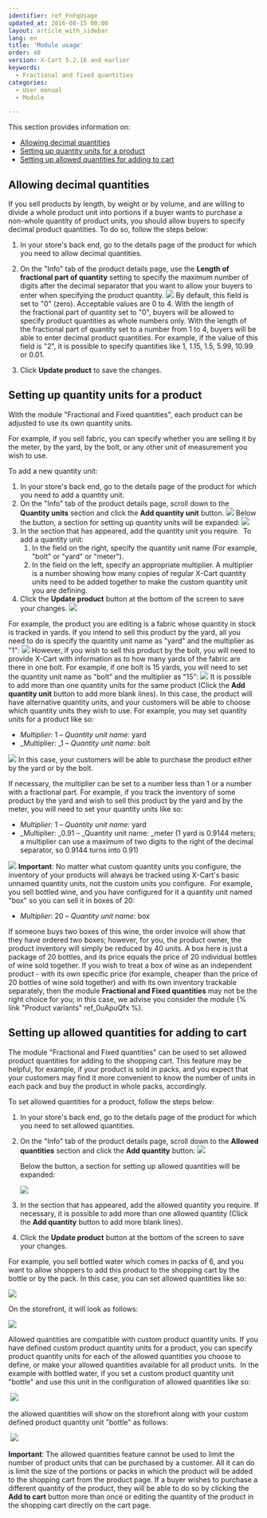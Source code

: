 ```yaml
---
identifier: ref_FnFqUsage
updated_at: 2016-08-15 00:00
layout: article_with_sidebar
lang: en
title: 'Module usage'
order: 40
version: X-Cart 5.2.16 and earlier
keywords:
  - Fractional and fixed quantities
categories:
  - User manual
  - Module

---
```


This section provides information on:

*   [Allowing decimal quantities](#allowing-decimal-quantities)
*   [Setting up quantity units for a product](#setting-up-quantity-units-for-a-product)
*   [Setting up allowed quantities for adding to cart](#setting-up-allowed-quantities-for-adding-to-cart)

## Allowing decimal quantities

If you sell products by length, by weight or by volume, and are willing to divide a whole product unit into portions if a buyer wants to purchase a non-whole quantity of product units, you should allow buyers to specify decimal product quantities. To do so, follow the steps below:

1.  In your store's back end, go to the details page of the product for which you need to allow decimal quantities. 
2.  On the "Info" tab of the product details page, use the **Length of** **fractional part of quantity** setting to specify the maximum number of digits after the decimal separator that you want to allow your buyers to enter when specifying the product quantity.
    ![]({{site.baseurl}}/attachments/9666753/9634074.png?effects=drop-shadow)
    By default, this field is set to "0" (zero). Acceptable values are 0 to 4\. With the length of the fractional part of quantity set to "0", buyers will be allowed to specify product quantities as whole numbers only. With the length of the fractional part of quantity set to a number from 1 to 4, buyers will be able to enter decimal product quantities. For example, if the value of this field is "2", it is possible to specify quantities like 1, 1.15, 1.5, 5.99, 10.99 or 0.01.

3.  Click **Update product** to save the changes.

## Setting up quantity units for a product

With the module "Fractional and Fixed quantities", each product can be adjusted to use its own quantity units.

For example, if you sell fabric, you can specify whether you are selling it by the meter, by the yard, by the bolt, or any other unit of measurement you wish to use.

To add a new quantity unit:

1.  In your store's back end, go to the details page of the product for which you need to add a quantity unit. 
2.  On the "Info" tab of the product details page, scroll down to the **Quantity units** section and click the **Add quantity unit** button.
    ![]({{site.baseurl}}/attachments/9666753/9634248.png?effects=drop-shadow)
    Below the button, a section for setting up quantity units will be expanded:
    ![]({{site.baseurl}}/attachments/9666753/9634250.png?effects=drop-shadow)
3.  In the section that has appeared, add the quantity unit you require. 
    To add a quantity unit:
    1.  In the field on the right, specify the quantity unit name (For example, "bolt" or "yard" or "meter"). 
    2.  In the field on the left, specify an appropriate multiplier. A multiplier is a number showing how many copies of regular X-Cart quantity units need to be added together to make the custom quantity unit you are defining. 
4.  Click the **Update product** button at the bottom of the screen to save your changes.
    ![]({{site.baseurl}}/attachments/9666753/9634509.png?effects=drop-shadow)

For example, the product you are editing is a fabric whose quantity in stock is tracked in yards. If you intend to sell this product by the yard, all you need to do is specify the quantity unit name as "yard" and the multiplier as "1":
![]({{site.baseurl}}/attachments/9666753/9634508.png?effects=drop-shadow)
However, if you wish to sell this product by the bolt, you will need to provide X-Cart with information as to how many yards of the fabric are there in one bolt. For example, if one bolt is 15 yards, you will need to set the quantity unit name as "bolt" and the multiplier as "15":
![]({{site.baseurl}}/attachments/9666753/9634525.png?effects=drop-shadow)
It is possible to add more than one quantity units for the same product (Click the **Add quantity unit** button to add more blank lines). In this case, the product will have alternative quantity units, and your customers will be able to choose which quantity units they wish to use. For example, you may set quantity units for a product like so:

*   _Multiplier:_ 1 – _Quantity unit name:_ yard
*   _Multiplier: _1 – _Quantity unit name:_ bolt

![]({{site.baseurl}}/attachments/9666753/9634526.png?effects=drop-shadow)
In this case, your customers will be able to purchase the product either by the yard or by the bolt.

If necessary, the multiplier can be set to a number less than 1 or a number with a fractional part. For example, if you track the inventory of some product by the yard and wish to sell this product by the yard and by the meter, you will need to set your quantity units like so:

*   _Multiplier:_ 1 – _Quantity unit name:_ yard
*   _Multiplier: _0.91 – _Quantity unit name: _meter
    (1 yard is 0.9144 meters; a multiplier can use a maximum of two digits to the right of the decimal separator, so 0.9144 turns into 0.91)

![]({{site.baseurl}}/attachments/9666753/9634527.png?effects=drop-shadow)
**Important**: No matter what custom quantity units you configure, the inventory of your products will always be tracked using X-Cart's basic unnamed quantity units, not the custom units you configure. 
For example, you sell bottled wine, and you have configured for it a quantity unit named "box" so you can sell it in boxes of 20:

*   _Multiplier_: 20 – _Quantity unit name_: box

If someone buys two boxes of this wine, the order invoice will show that they have ordered two boxes; however, for you, the product owner, the product inventory will simply be reduced by 40 units. A box here is just a package of 20 bottles, and its price equals the price of 20 individual bottles of wine sold together. If you wish to treat a box of wine as an independent product - with its own specific price (for example, cheaper than the price of 20 bottles of wine sold together) and with its own inventory trackable separately, then the module **Fractional and Fixed quantities** may not be the right choice for you; in this case, we advise you consider the module {% link "Product variants" ref_0uApuQfx %}.

## Setting up allowed quantities for adding to cart

The module "Fractional and Fixed quantities" can be used to set allowed product quantities for adding to the shopping cart. This feature may be helpful, for example, if your product is sold in packs, and you expect that your customers may find it more convenient to know the number of units in each pack and buy the product in whole packs, accordingly. 

To set allowed quantities for a product, follow the steps below:

1.  In your store's back end, go to the details page of the product for which you need to set allowed quantities. 

2.  On the "Info" tab of the product details page, scroll down to the **Allowed quantities** section and click the **Add quantity** button:
    ![]({{site.baseurl}}/attachments/9666753/9634615.png?effects=drop-shadow)

    Below the button, a section for setting up allowed quantities will be expanded:

    ![]({{site.baseurl}}/attachments/9666753/9634617.png?effects=drop-shadow)

3.  In the section that has appeared, add the allowed quantity you require. If necessary, it is possible to add more than one allowed quantity (Click the **Add quantity** button to add more blank lines). 
4.  Click the **Update product** button at the bottom of the screen to save your changes.

For example, you sell bottled water which comes in packs of 6, and you want to allow shoppers to add this product to the shopping cart by the bottle or by the pack. In this case, you can set allowed quantities like so:

![]({{site.baseurl}}/attachments/9666753/9634619.png?effects=drop-shadow)

On the storefront, it will look as follows:

![]({{site.baseurl}}/attachments/9666753/9634620.png?effects=drop-shadow)

Allowed quantities are compatible with custom product quantity units. If you have defined custom product quantity units for a product, you can specify product quantity units for each of the allowed quantities you choose to define, or make your allowed quantities available for all product units. 
In the example with bottled water, if you set a custom product quantity unit "bottle" and use this unit in the configuration of allowed quantities like so:

 ![]({{site.baseurl}}/attachments/9666753/9634622.png?effects=drop-shadow)

the allowed quantities will show on the storefront along with your custom defined product quantity unit "bottle" as follows:

 ![]({{site.baseurl}}/attachments/9666753/9634623.png?effects=drop-shadow)

**Important**: The allowed quantities feature cannot be used to limit the number of product units that can be purchased by a customer. All it can do is limit the size of the portions or packs in which the product will be added to the shopping cart from the product page. If a buyer wishes to purchase a different quantity of the product, they will be able to do so by clicking the **Add to cart** button more than once or editing the quantity of the product in the shopping cart directly on the cart page. 
